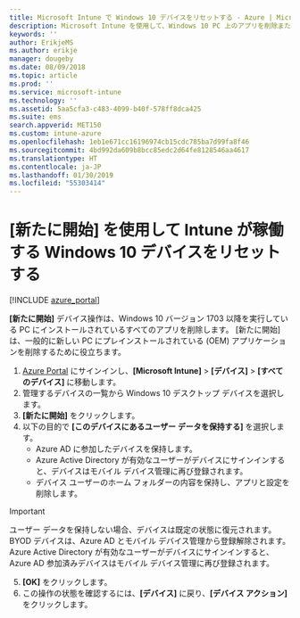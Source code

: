 ```yaml
---
title: Microsoft Intune で Windows 10 デバイスをリセットする - Azure | Microsoft Docs
description: Microsoft Intune を使用して、Windows 10 PC 上のアプリを削除またはアンインストールするには、[新たに開始] を使用します。
keywords: ''
author: ErikjeMS
ms.author: erikje
manager: dougeby
ms.date: 08/09/2018
ms.topic: article
ms.prod: ''
ms.service: microsoft-intune
ms.technology: ''
ms.assetid: 5aa5cfa3-c483-4099-b40f-578ff8dca425
ms.suite: ems
search.appverid: MET150
ms.custom: intune-azure
ms.openlocfilehash: 1eb1e671cc16196974cb15cdc785ba7d99fa8f46
ms.sourcegitcommit: 4bd992da609b8bcc85edc2d64fe8128546aa4617
ms.translationtype: HT
ms.contentlocale: ja-JP
ms.lasthandoff: 01/30/2019
ms.locfileid: "55303414"
---
```

# <a name="use-fresh-start-to-reset-windows-10-devices-with-intune"></a>[新たに開始] を使用して Intune が稼働する Windows 10 デバイスをリセットする


[!INCLUDE [azure_portal](./includes/azure_portal.md)]

**[新たに開始]** デバイス操作は、Windows 10 バージョン 1703 以降を実行している PC にインストールされているすべてのアプリを削除します。 [新たに開始] は、一般的に新しい PC にプレインストールされている (OEM) アプリケーションを削除するために役立ちます。  

1. [Azure Portal](https://portal.azure.com) にサインインし、**[Microsoft Intune]** > **[デバイス]** > **[すべてのデバイス]** に移動します。
2. 管理するデバイスの一覧から Windows 10 デスクトップ デバイスを選択します。
3. **[新たに開始]** をクリックします。 
4. 以下の目的で **[このデバイスにあるユーザー データを保持する]** を選択します。
   * Azure AD に参加したデバイスを保持します。
    * Azure Active Directory が有効なユーザーがデバイスにサインインすると、デバイスはモバイル デバイス管理に再び登録されます。
    * デバイス ユーザーのホーム フォルダーの内容を保持し、アプリと設定を削除します。  
  > [!IMPORTANT]
 > ユーザー データを保持しない場合、デバイスは既定の状態に復元されます。 BYOD デバイスは、Azure AD とモバイル デバイス管理から登録解除されます。
 > Azure Active Directory が有効なユーザーがデバイスにサインインすると、Azure AD 参加済みデバイスはモバイル デバイス管理に再び登録されます。
 
5. **[OK]** をクリックします。   
6. この操作の状態を確認するには、**[デバイス]** に戻り、**[デバイス アクション]** をクリックします。  
